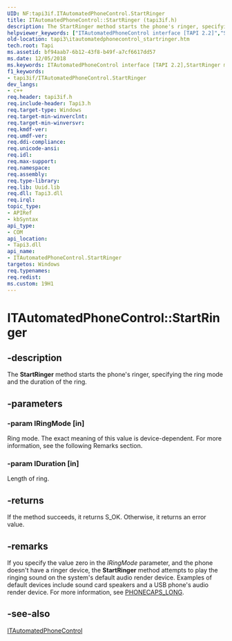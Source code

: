 ```yaml
---
UID: NF:tapi3if.ITAutomatedPhoneControl.StartRinger
title: ITAutomatedPhoneControl::StartRinger (tapi3if.h)
description: The StartRinger method starts the phone's ringer, specifying the ring mode and the duration of the ring.helpviewer_keywords: ["ITAutomatedPhoneControl interface [TAPI 2.2]","StartRinger method","ITAutomatedPhoneControl.StartRinger","ITAutomatedPhoneControl::StartRinger","StartRinger","StartRinger method [TAPI 2.2]","StartRinger method [TAPI 2.2]","ITAutomatedPhoneControl interface","_tapi3_itautomatedphonecontrol_startringer","tapi3.itautomatedphonecontrol_startringer","tapi3if/ITAutomatedPhoneControl::StartRinger"]
old-location: tapi3\itautomatedphonecontrol_startringer.htm
tech.root: Tapi
ms.assetid: bf94aab7-6b12-43f8-b49f-a7cf6617dd57
ms.date: 12/05/2018
ms.keywords: ITAutomatedPhoneControl interface [TAPI 2.2],StartRinger method, ITAutomatedPhoneControl.StartRinger, ITAutomatedPhoneControl::StartRinger, StartRinger, StartRinger method [TAPI 2.2], StartRinger method [TAPI 2.2],ITAutomatedPhoneControl interface, _tapi3_itautomatedphonecontrol_startringer, tapi3.itautomatedphonecontrol_startringer, tapi3if/ITAutomatedPhoneControl::StartRinger
f1_keywords:
- tapi3if/ITAutomatedPhoneControl.StartRinger
dev_langs:
- c++
req.header: tapi3if.h
req.include-header: Tapi3.h
req.target-type: Windows
req.target-min-winverclnt: 
req.target-min-winversvr: 
req.kmdf-ver: 
req.umdf-ver: 
req.ddi-compliance: 
req.unicode-ansi: 
req.idl: 
req.max-support: 
req.namespace: 
req.assembly: 
req.type-library: 
req.lib: Uuid.lib
req.dll: Tapi3.dll
req.irql: 
topic_type:
- APIRef
- kbSyntax
api_type:
- COM
api_location:
- Tapi3.dll
api_name:
- ITAutomatedPhoneControl.StartRinger
targetos: Windows
req.typenames: 
req.redist: 
ms.custom: 19H1
---
```


# ITAutomatedPhoneControl::StartRinger


## -description


The 
<b>StartRinger</b> method starts the phone's ringer, specifying the ring mode and the duration of the ring.


## -parameters




### -param lRingMode [in]

Ring mode. The exact meaning of this value is device-dependent. For more information, see the following Remarks section.


### -param lDuration [in]

Length of ring.


## -returns



If the method succeeds, it returns S_OK. Otherwise, it returns an error value.




## -remarks



If you specify the value zero in the <i>lRingMode</i> parameter, and the phone doesn't have a ringer device, the 
<b>StartRinger</b> method attempts to play the ringing sound on the system's default audio render device. Examples of default devices include sound card speakers and a USB phone's audio render device. For more information, see 
<a href="https://docs.microsoft.com/windows/desktop/api/tapi3if/ne-tapi3if-phonecaps_long">PHONECAPS_LONG</a>.




## -see-also




<a href="https://docs.microsoft.com/windows/desktop/api/tapi3if/nn-tapi3if-itautomatedphonecontrol">ITAutomatedPhoneControl</a>
 

 

